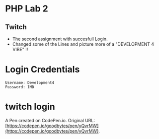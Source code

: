 # PHP Lab 2
## Twitch

- The second assignment with succesfull Login.
- Changed some of the Lines and picture more of a "DEVELOPMENT 4 VIBE" !!

# Login Credentials

    Username: Development4
    Password: IMD
    
# twitch login

A Pen created on CodePen.io. Original URL: [https://codepen.io/goodbytes/pen/yQvrMW](https://codepen.io/goodbytes/pen/yQvrMW).


